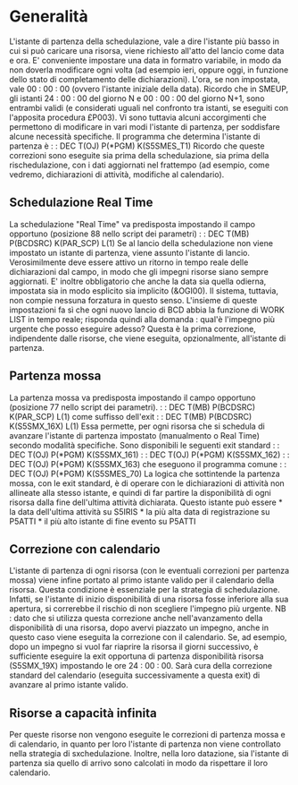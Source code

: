 
# Generalità
L'istante di partenza della schedulazione, vale a dire l'istante più basso in cui si può caricare una risorsa, viene richiesto all'atto del lancio come data e ora.
E' conveniente impostare una data in formatro variabile, in modo da non doverla modificare ogni volta (ad esempio ieri, oppure oggi, in funzione dello stato di completamento delle dichiarazioni).
L'ora, se non impostata, vale 00 : 00 : 00 (ovvero l'istante iniziale della data). Ricordo che in SMEUP, gli istanti 24 : 00 : 00 del giorno N e 00 : 00 : 00 del giorno N+1, sono entrambi validi (e considerati uguali nel confronto tra istanti, se eseguiti con l'apposita procedura £P003).
Vi sono tuttavia alcuni accorgimenti che permettono di modificare in vari modi l'istante di partenza, per soddisfare alcune necessità specifiche.
Il programma che determina l'istante di partenza è
 :  : DEC T(OJ) P(\*PGM) K(S5SMES_T1)
Ricordo che queste correzioni sono eseguite sia prima della schedulazione, sia prima della rischedulazione, con i dati aggiornati nel frattempo (ad esempio, come vedremo, dichiarazioni di attività, modifiche al calendario).

## Schedulazione Real Time
La schedulazione "Real Time" va predisposta impostando il campo opportuno (posizione 88 nello script dei parametri)
 :  : DEC T(MB) P(BCDSRC) K(PAR_SCP) L(1)
Se al lancio della schedulazione non viene impostato un istante di partenza, viene assunto l'istante di lancio.
Verosimilmente deve essere attivo un ritorno in tempo reale delle dichiarazioni dal campo, in modo che gli impegni risorse siano sempre aggiornati.
E' inoltre obbligatorio che anche la data sia quella odierna, impostata sia in modo esplicito sia implicito (&OGI00). Il sistema, tuttavia, non compie nessuna forzatura in questo senso.
L'insieme di queste impostazioni fa sì che ogni nuovo lancio di BCD abbia la funzione di WORK LIST in tempo reale; risponda quindi alla domanda :  qual'è l'impegno più urgente che posso eseguire adesso?
Questa è la prima correzione, indipendente dalle risorse, che viene eseguita, opzionalmente, all'istante di partenza.

## Partenza mossa
La partenza mossa  va predisposta impostando il campo opportuno (posizione 77 nello script dei parametri).
 :  : DEC T(MB) P(BCDSRC) K(PAR_SCP)  L(1)
come suffisso dell'exit
 :  : DEC T(MB) P(BCDSRC) K(S5SMX_16X)  L(1)
Essa permette, per ogni risorsa che si schedula di avanzare l'istante di partenza impostato (manualmento o Real Time) secondo modalità specifiche.
Sono disponibili le seguenti exit standard
 :  : DEC T(OJ) P(\*PGM) K(S5SMX_161)
 :  : DEC T(OJ) P(\*PGM) K(S5SMX_162)
 :  : DEC T(OJ) P(\*PGM) K(S5SMX_163)
che eseguono il programma comune
 :  : DEC T(OJ) P(\*PGM) K(S5SMES_70)
La logica che sottintende la partenza mossa, con le exit standard, è di operare con le dichiarazioni di attività non allineate alla stesso istante, e quindi di far partire la disponibilità di ogni risorsa dalla fine dell'ultima attività dichiarata.
Questo istante può essere
\* la data dell'ultima attività su S5IRIS
\* la più alta data di registrazione su P5ATTI
\* il più alto istante di fine evento su P5ATTI

## Correzione con calendario
L'istante di partenza di ogni risorsa (con le eventuali correzioni per partenza mossa) viene infine portato al primo istante valido per il calendario della risorsa. Questa condizione è essenziale per la strategia di schedulazione. Infatti, se l'istante di inizio disponibilità di una risorsa fosse inferiore alla sua apertura, si correrebbe il rischio di non scegliere l'impegno più urgente.
NB :  dato che si utilizza questa correzione anche nell'avanzamento della disponibilità di una risorsa, dopo avervi piazzato un impegno, anche in questo caso viene eseguita la correzione  con il calendario. Se, ad esempio, dopo un impegno si vuol far riaprire la risorsa il giorni successivo, è sufficiente eseguire la exit opportuna di partenza disponibilità risorsa (S5SMX_19X) impostando le ore 24 : 00 : 00. Sarà cura della correzione standard del calendario (eseguita successivamente a questa exit) di avanzare al primo istante valido.

## Risorse a capacità infinita
Per queste risorse non vengono eseguite le correzioni di partenza mossa e di calendario, in quanto per loro l'istante di partenza non viene controllato nella strategia di sxchedulazione. Inoltre, nella loro datazione, sia l'istante di partenza sia quello di arrivo sono calcolati in modo da rispettare il loro calendario.

